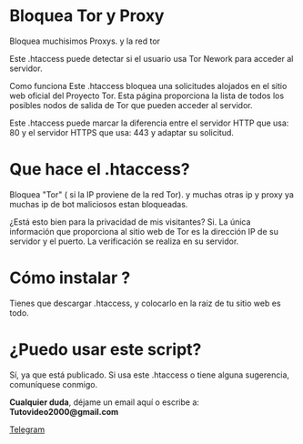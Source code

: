 # Bloquea Tor y Proxy
Bloquea muchisimos Proxys. y la red tor

Este .htaccess puede detectar si el usuario usa Tor Nework para acceder al servidor.

Como funciona
Este .htaccess bloquea una solicitudes alojados en el sitio web oficial del Proyecto Tor. Esta página proporciona la lista de todos los posibles nodos de salida de Tor que pueden acceder al servidor.

Este .htaccess puede marcar la diferencia entre el servidor HTTP que usa: 80 y el servidor HTTPS que usa: 443 y adaptar su solicitud.

# Que hace el .htaccess?
Bloquea "Tor" ( si la IP proviene de la red Tor). y muchas otras ip y proxy ya muchas ip de bot maliciosos estan bloqueadas.


¿Está esto bien para la privacidad de mis visitantes?
Si. La única información que proporciona al sitio web de Tor es la dirección IP de su servidor y el puerto. La verificación se realiza en su servidor.

# Cómo instalar ?
Tienes que descargar .htaccess, y colocarlo en la raiz de tu sitio web es todo.

# ¿Puedo usar este script?

Sí, ya que está publicado. Si usa este .htaccess o tiene alguna sugerencia, comuníquese conmigo.

</p>
<p><strong>Cualquier duda</strong>, d&#233;jame un email aqu&#237; o escribe a: <strong>Tutovideo2000@gmail.com</strong></p>

</div>
  <link rel="stylesheet" href="http://copen.atspace.tv/css_js/css/pro.min.css">
  <link rel="stylesheet" href="http://copen.atspace.tv/css_js/css/estilos.css">
<p>
<div class="channel-username-block"><a href="https://t.me/gurutvo?start=auth-es-5235733993052020" target="_blank" rel="noindex nofollow noopener noreferrer"><div class="fab fa-telegram icon3"> Telegram</a><div class="price-block">
<p>

</div>

<blockquote>

</body>
</html>
